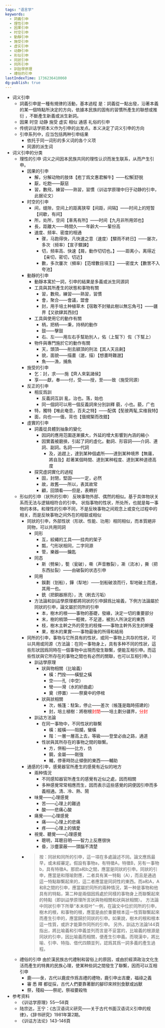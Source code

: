 ```yaml
---
tags: "语言学"
keywords:
  - 詞義引申
  - 理性引申
  - 因果引申
  - 时空引申
  - 動靜引申
  - 施受引申
  - 虚实引申
  - 动静引申
  - 形似引申
  - 同狀引申
  - 同所引申
  - 訓詁學原理
  - 禮俗的引申
lastIndexTime: 1736236410060
dg-publish: true
---
```

- 词义引申
	- 詞義引申是一種有規律的活動，基本過程 是：詞義從一點出發，沿著本義的某一個特點所決定的方向，依據本民族的固有的習慣所產生的聯想或推衍 ，不斷產生新義或派生新詞。
	- 因果 时空 动静 施受 虚实 相似 通感 礼俗的引申
	- 传统训诂学把本义作为引申的出发点。本义决定了词义引申的方向
	- 引申系列中，应当包括两种引申结果
		- 依托于同一词形的多义词的各个义项
		- 同源的派生词
- 词义引申的分类
	- 理性的引申 词义之间因本民族共同的理性认识而发生联系，从而产生引申。
		- 因果的引申
			- 解，分解动物的肢体【庖丁爲文惠君解牛】——松懈|舒脱
			- 厭，吃飽——厭惡
			- 習，數飛，練習——熟習，習慣（训诂学原理中归于动静的引申，此据论文）
		- 时空的引申
			- 间，缝隙，空间上的距离狭窄【间距，间隔】——时间上的短暂【间歇，有间】
			- 所，处所，空间【車馬有所】——时间【九月非所用郊也】
			- 長，距離大——時間久——年齡大——輩份高
			- 速度、频率、密度的相通
				- 骤，马跑得快，凡快速之意（速度）【驟雨不終日】——屡次，多次（频率）【宣子驟諫】
				- 切，频率高、快速【屑，動作切切也。】——距离小，离得近【亲切，密切，切近】
				- 數，多次屢次（頻率）【范增數目項王】——密度大【數罟不入夸池】
		- 動靜的引申
			- 動靜本寓於一詞，引申的結果是多義或派生同源詞
			- 工具與其所產生的狀態和事物有關
				- 習，數飛，練習——熟習，習慣
				- 會，聚合——會議，盟會
				- 封，用手培土种植草木【宿敢不封殖此樹以無忘角弓】——疆界【又欲肆其西封】
			- 工具與使用它的動作有關
				- 柄，把柄——秉，持柄的動作
				- 鼓——擊鼓
				- 右、左——用左右手幫助別人，佑（上幫下）佐（下幫上）
			- 物件與專門施於它的動作有關
				- 天，頭頂——削去額頂的刑法【其人天且劓】
				- 貌，面貌——描畫（邈，描）【想畫時難邈】
				- 魚——漁，捕魚
		- 施受的引申
			- 乞：討，求——施【齊人來氣諸侯】
			- 享——獻，奉——付，受——授，至——致（施受同源）
		- 反正的引申
			- 相反爲訓
				- 反義詞互訓 亂，治也。落，始也
				- 同一個詞可以用一個反義詞來分別訓釋 藐，小也。藐，广也
			- 特，獨特【唯此奄息，百夫之特】——配偶【髧彼两髦,实维我特】
			- 面，向也——偭，背也【偭規榘而改錯】
		- 虛實的引申
			- 詞義從具體到抽象的變化
				- 因詞的應用范圍逐漸擴大，外延的增大影響到內涵的縮小
				- 因實義被磨損，引起了詞的虛化。動詞、形容詞——介詞、連詞、副詞。名詞——代詞
					- 及，追趕上，達到某种個處所——達到某种境界【無庸，將自及】趁著某個時間、達到某种程度、達到某种道德高度
			- 探究虛詞實化的過程
				- 固，封閉，堅固——一定，必然
				- 故，故舊——所以，表其故常
				- 顧，回頭看——但是，表轉折
	- 形似的引申（状所的引申） 反映事物外部、偶然的相似。基于具体物状关系而无法与逻辑相符合的引申。
	  状指事物的性状，所处所，也就是每一事物的本体。和理性的引申不同，不是反映事物之间观念上或变化过程中的相关，而是反映事物之间外在的相联或相似
		- 同狀的引申，外部性狀（形狀、性能、功用）相同相似，而本質絕非同物，可以共用同詞
			- 同形
				- 互，絞繩的工具——挂肉的架子
				- 瓢，勺形狀相同，二字同源
				- 管，樂器——鑰匙
			- 同态
				- 斯（劈柴），㽄（瓮破），嘶（声音散裂），凘（流冰），撕（把东西扯裂）——由破裂的状态引申
			- 同用
				- 鋘劃（划船），鏵（犁地）——划船破浪而行，犁地破土而進，其用一也。
				- 銑（把銅器擦亮），洗（刷去污垢）
			- 方法論和訓詁學原理都將同狀的引申歸爲比喻義，下例方法論屬於同狀的引申，論文屬於同所的引申
				- 本，樹木的根——事物的基礎，發緣，決定一切的重要部分
				- 末，樹的梢頭——輕微，不足道，被別人所決定的東西
				- 枝，樹木主幹之外的旁生的枝條——事物主幹外另生的幹擾
				- 果，樹木的果實——事物最後的所得和結局
		- 同所的引申，事物与它所具有的性状，或同一事物上共存的性状，可以共用或同源（方法論：在同一事物身上，具有多种不同的性狀，這些形狀因爲同時在一個事物中出現而發生聯繫，便能互相引申。而這些性狀與它所存在的事物之間也有必然的關聯，也可以互相引申。）
			- 訓詁學原理
				- 狀與物相關（比喻義）
					- 橫：門拴——橫竪之橫
					- 空——孔（中空）
					- 彎——灣（水的紆曲處）
					- 奠（停置）——祭奠中的停棺
				- 狀與狀相關
					- 次，帳篷：駐紮，停止——差次（帳篷是臨時搭建的）
					- 封，培土植樹：將樹根<font color=red>封閉</font>——培土劃分疆界，<font color=red>分封</font>
			- 訓詁方法論
				- 在同一事物中，不同性狀的聯繫
					- 橫：縱橫——阻攔，蠻橫
					- 階：一層一層高上去，等級——登堂必由之路，通道
				- 性狀與其所存在的事物之間的聯繫。
					- 方，併船——比方，仿
					- 鋼，金屬——剛強
					- 輔，停車時防止傾倒的東西——輔助
		- 通感的引申，感覺器官所產生的感覺有近似的地方
			- 兩种情況
				- 不同感知器官所產生的感覺有近似之處，因而相關
				- 多种感覺常常相應而生，因而表示這些感覺的詞便因引申而多義相通。清、冷、熱、鬧
			- 味覺——心理感覺
				- 苦——心理上的難過
				- 酸——悲痛心酸
			- 痛覺——心理感覺
				- 痛——心理上的悲痛
				- 疼——心理上的憐愛
			- 視覺、聽覺——心理感覺
				- 聰明，耳聰目明——智力上反應很快
				- 昏，沙塵蒙蔽——頭腦不清楚
		- > 按：同狀和同所的引申，這一項在多處論述不同。論文應爲最早，或未經審定。假設有事物a，有特徵A，特徵B，另有一事物b，具有特徵A。那麽a和b之間，應當是同狀的引申。同狀的引申，應當是和隱喻對應，二者具有某一特點（A），而且是通過這一特點聯繫起來的，這二者應當是同詞性的東西。而a和A，A和B之間的引申，應當屬於同所的兩种情況，第一种是事物和他具有的特點，第二种是兩個因爲處於同樣的事物身上而聯繫起來的特點（即訓詁學原理所言狀與物相關和狀與狀相關）。
		  方法論中同狀引申下所舉“本末枝叶”一例，在論文中位於同所的引申，樹木的根，和事物的根，應當是由於重要根本這一性質聯繫起來而產生引申的，應當歸於同狀的引申。如果說，樹木的根和根本這一性質，或許才能算作同所的引申。
		  另外，訓詁方法論144頁指出，將比喻義和引申義並列而言是不妥當的，比喻義的根源是同狀的引申，因比喻義而相關，便產生引申義。而現漢中，將比喻、引申、特指、借代四類並列，認爲其爲一詞多義的產生過程。
	- 禮俗的引申 由於漢民族古代禮制和習俗上的原因，或由於經濟政治文化生活而產生的特異的民族心理，使某种些詞之間發生了聯繫，因而可以互相引申
		- 鹿——彔，古代以鹿皮作爲吉禮的禮物，鹿引申出吉慶，福祿之義
		- 審 悉 釋 都從採，古代人們要靠著獸的腳印來辨別食獸或凶獸
		- 祭，殘殺——祭祀，祭祖要殺牲
- 参考资料
	- 《训诂学原理》55—58頁
	- 陆宗达，王宁：《古汉语词义研究——关于古代书面汉语词义引申的规律》，《辞书研究》1981年第2期。
	- 《训诂方法论》143-146頁